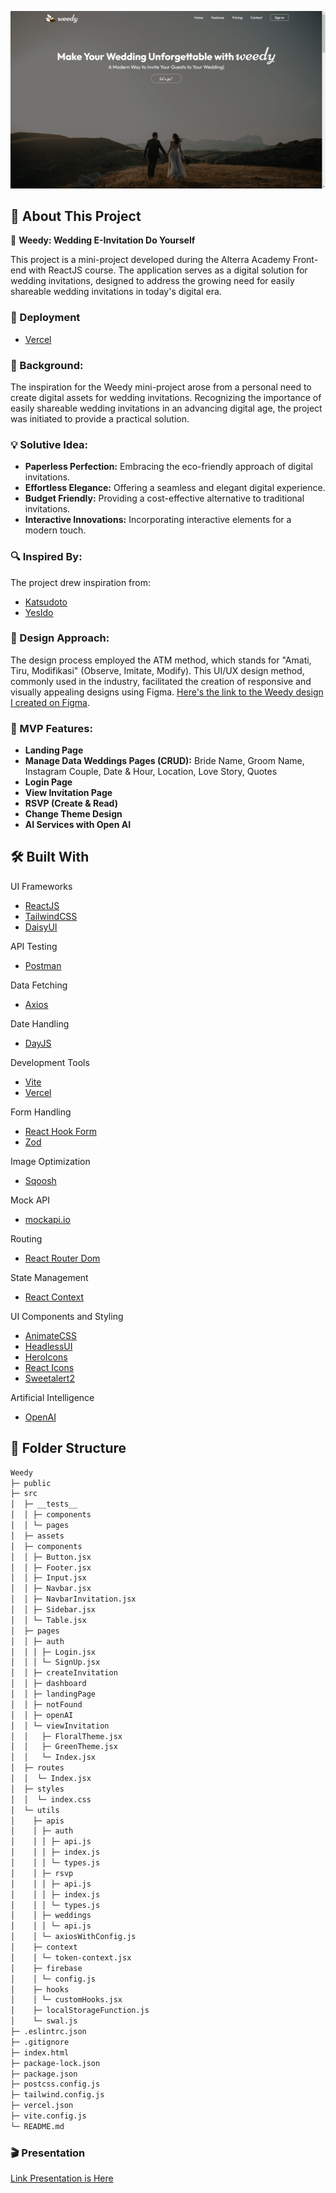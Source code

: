 ![App Screenshot](/screenshots/screenshots.png)
## 📖 About This Project

💓 **Weedy: Wedding E-Invitation Do Yourself**

This project is a mini-project developed during the Alterra Academy Front-end with ReactJS course. The application serves as a digital solution for wedding invitations, designed to address the growing need for easily shareable wedding invitations in today's digital era.

### 🚀 Deployment

- [Vercel](https://weedyidn.vercel.app/)

### 🌟 Background:

The inspiration for the Weedy mini-project arose from a personal need to create digital assets for wedding invitations. Recognizing the importance of easily shareable wedding invitations in an advancing digital age, the project was initiated to provide a practical solution.

### 💡 Solutive Idea:

- **Paperless Perfection:** Embracing the eco-friendly approach of digital invitations.
- **Effortless Elegance:** Offering a seamless and elegant digital experience.
- **Budget Friendly:** Providing a cost-effective alternative to traditional invitations.
- **Interactive Innovations:** Incorporating interactive elements for a modern touch.

### 🔍 Inspired By:

The project drew inspiration from:
- [Katsudoto](https://katsudoto.id/)
- [YesIdo](https://www.sayyesido.com/e-invitations)

### 🎨 Design Approach:

The design process employed the ATM method, which stands for "Amati, Tiru, Modifikasi" (Observe, Imitate, Modify). This UI/UX design method, commonly used in the industry, facilitated the creation of responsive and visually appealing designs using Figma. [Here's the link to the Weedy design I created on Figma](https://www.figma.com/file/jMBzc4iIBLjwRcB5A1FL15/Prototype?node-id=0%3A1).


### 🚀 MVP Features:

- **Landing Page**
- **Manage Data Weddings Pages (CRUD):** Bride Name, Groom Name, Instagram Couple, Date & Hour, Location, Love Story, Quotes
- **Login Page**
- **View Invitation Page**
- **RSVP (Create & Read)**
- **Change Theme Design**
- **AI Services with Open AI**

## 🛠️ Built With

 UI Frameworks
- [ReactJS](https://react.dev/)
- [TailwindCSS](https://tailwindcss.com/)
- [DaisyUI](https://daisyui.com/)

 API Testing
- [Postman](https://www.postman.com/)

 Data Fetching
- [Axios](https://axios-http.com/)

 Date Handling
- [DayJS](https://day.js.org/)

 Development Tools
- [Vite](https://vitejs.dev/)
- [Vercel](https://vercel.com/)

 Form Handling
- [React Hook Form](https://react-hook-form.com/)
- [Zod](https://github.com/colinhacks/zod)

 Image Optimization
- [Sqoosh](https://sqoosh.app/)

 Mock API
- [mockapi.io](https://www.mockapi.io/)

 Routing
- [React Router Dom](https://reactrouter.com/)

 State Management
- [React Context](https://react.dev/reference/react/useContext)

 UI Components and Styling
- [AnimateCSS](https://animate.style/)
- [HeadlessUI](https://headlessui.dev/)
- [HeroIcons](https://heroicons.com/)
- [React Icons](https://react-icons.github.io/react-icons)
- [Sweetalert2](https://www.npmjs.com/package/sweetalert2)

Artificial Intelligence
- [OpenAI](https://www.openai.com/)

## 📁 Folder Structure

```sh
Weedy
├─ public
├─ src
│  ├─ __tests__
│  │ ├─ components
│  │ └─ pages 
│  ├─ assets
│  ├─ components
│  │ ├─ Button.jsx
│  │ ├─ Footer.jsx
│  │ ├─ Input.jsx
│  │ ├─ Navbar.jsx
│  │ ├─ NavbarInvitation.jsx
│  │ ├─ Sidebar.jsx
│  │ └─ Table.jsx 
│  ├─ pages
│  │ ├─ auth
│  │ │ ├─ Login.jsx
│  │ │ └─ SignUp.jsx
│  │ ├─ createInvitation
│  │ ├─ dashboard
│  │ ├─ landingPage
│  │ ├─ notFound
│  │ ├─ openAI
│  │ └─ viewInvitation
│  │   ├─ FloralTheme.jsx
│  │   ├─ GreenTheme.jsx
│  │   └─ Index.jsx
│  ├─ routes
│  │  └─ Index.jsx
│  ├─ styles
│  │  └─ index.css
│  └─ utils
│    ├─ apis
│    │ ├─ auth
│    │ │ ├─ api.js
│    │ │ ├─ index.js
│    │ │ └─ types.js
│    │ ├─ rsvp
│    │ │ ├─ api.js
│    │ │ ├─ index.js
│    │ │ └─ types.js
│    │ ├─ weddings
│    │ │ └─ api.js
│    │ └─ axiosWithConfig.js
│    ├─ context
│    │ └─ token-context.jsx
│    ├─ firebase
│    │ └─ config.js
│    ├─ hooks
│    │ └─ customHooks.jsx
│    ├─ localStorageFunction.js
│    └─ swal.js
├─ .eslintrc.json
├─ .gitignore
├─ index.html
├─ package-lock.json
├─ package.json
├─ postcss.config.js
├─ tailwind.config.js
├─ vercel.json
├─ vite.config.js
└─ README.md

```

### 🎬 Presentation
[Link Presentation is Here](https://www.canva.com/design/DAFy--urj90/fxPbptE0v7sW2VaApCBeaA/view?utm_content=DAFy--urj90&utm_campaign=designshare&utm_medium=link&utm_source=editor)

